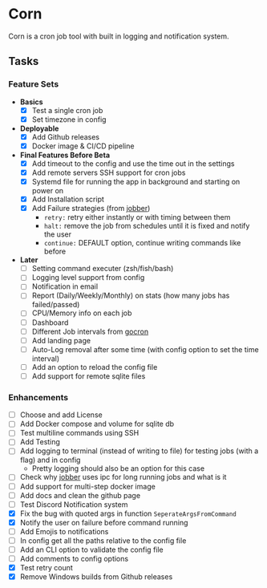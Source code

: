 # Corn

Corn is a cron job tool with built in logging and notification system.

## Tasks

### Feature Sets

- **Basics**
  - [x] Test a single cron job
  - [x] Set timezone in config
- **Deployable**
  - [x] Add Github releases
  - [x] Docker image & CI/CD pipeline
- **Final Features Before Beta**
  - [x] Add timeout to the config and use the time out in the settings
  - [x] Add remote servers SSH support for cron jobs
  - [x] Systemd file for running the app in background and starting on power on
  - [x] Add Installation script
  - [x] Add Failure strategies (from [jobber](https://github.com/dshearer/jobber))
    - `retry:` retry either instantly or with timing between them
    - `halt:` remove the job from schedules until it is fixed and notify the user
    - `continue:` DEFAULT option, continue writing commands like before
- **Later**
  - [ ] Setting command executer (zsh/fish/bash)
  - [ ] Logging level support from config
  - [ ] Notification in email
  - [ ] Report (Daily/Weekly/Monthly) on stats (how many jobs has failed/passed)
  - [ ] CPU/Memory info on each job
  - [ ] Dashboard
  - [ ] Different Job intervals from [gocron](https://github.com/go-co-op/gocron)
  - [ ] Add landing page
  - [ ] Auto-Log removal after some time (with config option to set the time interval)
  - [ ] Add an option to reload the config file
  - [ ] Add support for remote sqlite files

### Enhancements

- [ ] Choose and add License
- [ ] Add Docker compose and volume for sqlite db
- [ ] Test multiline commands using SSH
- [ ] Add Testing
- [ ] Add logging to terminal (instead of writing to file) for testing jobs (with a flag) and in config
  - Pretty logging should also be an option for this case
- [ ] Check why [jobber](https://github.com/dshearer/jobber) uses ipc for long running jobs and what is it
- [ ] Add support for multi-step docker image
- [ ] Add docs and clean the github page
- [ ] Test Discord Notification system
- [x] Fix the bug with quoted args in function `SeperateArgsFromCommand`
- [x] Notify the user on failure before command running
- [ ] Add Emojis to notifications
- [ ] In config get all the paths relative to the config file
- [ ] Add an CLI option to validate the config file
- [ ] Add comments to config options
- [x] Test retry count
- [x] Remove Windows builds from Github releases
